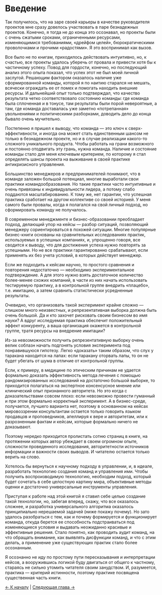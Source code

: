 # Введение

Так получилось, что на заре своей карьеры в качестве руководителя проектов мне сразу довелось участвовать в паре безнадежных проектов. Конечно, я тогда не до конца это осознавал, но проекты были с очень сжатыми сроками, ограниченными ресурсами, изменяющимися требованиями, «дрейфом целей», бюрократическими проволочками и прочими «радостями». Я это воспринимал как вызов.

Все было не по книгам, приходилось действовать интуитивно, но, к счастью, все проекты удалось уберечь от провала и привести хотя бы к частичному успеху. Повод для гордости, конечно, но последующий анализ этого опыта показал, что успех этот не был моей личной заслугой. Решающим фактором оказалось наличие уже сформированной команды, которой я по наитию старался не мешать, всячески ограждать ее от помех и помогать находить внешние ресурсы. И дальнейший опыт только подтверждал, что качество результата четко соответствовало состоянию команды: где команда была сплоченная и в тонусе, там результаты были порой невероятные, а там, где команда доставалась уже заметно «потрепанная» увольнениями и политическими разборками, доводить дело до конца бывало очень мучительно.

Постепенно я пришел к выводу, что команда — это ключ к сверх-эффективности, и иногда она может стать единственным шансом не только в безнадежном проекте, но и в случае реализации какого-то сложного уникального продукта. Чтобы работать на грани возможного и постоянно отодвигать эту грань, нужна команда. Наличие и состояние команды стало для меня ключевым критерием, по которому я стал определять шансы проекта на выживание в своей практике антикризисного управления. 

Большинство менеджеров и предпринимателей понимают, что в команде заложен большой потенциал, многие выработали свои практики командообразования. Но такие практики часто интуитивные и очень привязаны к индивидуальности лидера, а потому слабо поддаются масштабированию. К тому же, нет гарантии, что успешная практика сработает на другом коллективе со своей историей. У меня самого были провалы, когда я полагался на свой личный подход, но сформировать команду не получалось.

В современном менеджменте и бизнес-образовании преобладает подход, делающий упор на кейсы — разбор ситуаций, позволяющий менеджеру сориентироваться в похожей ситуации. Многие популярные бизнес-книги основаны на сравнительных исследованиях практик, используемых в успешных компаниях, и, упрощенно говоря, все сводится к выводу, что для достижения успеха нужно повторять за успешными. Но не все практики гарантированно срабатывают, если применять их без учета условий, в которых действует менеджер.

Если же подходить к кейсам научно, то простого сравнения и повторения недостаточно — необходимо экспериментальное подтверждение. А для этого нужно взять достаточное количество более-менее схожих компаний, в части из них начать использовать тестируемую практику, а в контрольной группе внедрить «плацебо», т.е. имитацию, а затем сравнить статистически усредненные результаты.

Очевидно, что организовать такой эксперимент крайне сложно — слишком много неизвестных, и репрезентативная выборка должна быть очень большой. Да и кто захочет рисковать своим бизнесом во имя науки? А вдруг исследуемая практика обеспечит положительный эффект конкуренту, а ваша организация окажется в контрольной группе, тратя ресурсы на внедрение имитации?

Из-за невозможности получить репрезентативную выборку очень велик соблазн начать подгонять условия эксперимента под понравившуюся гипотезу. Легко «доказать» таким образом, что слух у таракана находится на лапах: если таракану оторвать лапы, то он не будет убегать от шума в отличие от контрольной группы.

Если, к примеру, в медицине по этическим причинам не удается формально доказать эффективность метода лечения с помощью рандомизированных исследований на достаточно большой выборке, то приходится полагаться на экспертное консенсусное мнение или клинический опыт признанного авторитета. Но это когда с доказательствами совсем плохо: если невозможно провести гуманный и при этом формально корректный эксперимент. А в бизнес-среде, получается, лучшего варианта нет, поэтому в основанном на кейсах мировоззрении консультантам остается только говорить языком продавцов и проповедников, апеллируя к вере и авторитетам, или к разрозненным фактам и кейсам, которые формально ничего не доказывают.

Поэтому нередко приходится пролистать сотню страниц в книге, на протяжении которых автор убеждает в своем огромном опыте, сложности проведенного исследования, авторитетности источников информации и важности своих выводов. И читателю остается только верить на слово.

Хотелось бы вернуться к научному подходу в управлении, и, в идеале, разработать технологию создания команд и управления ими. Чтобы получить воспроизводимую технологию, необходим подход, который будет сочетать в себе целостную картину мира, объективные методы оценки и достаточно универсальные инструменты управления.

Приступая к работе над этой книгой я ставил себе целью создание такой технологии, но, забегая вперед, скажу, что все оказалось сложнее, и разработка универсального алгоритма оказалось принципиально нерешаемой задачей (ниже покажу почему). Но зато удалось разобраться с тем, как и почему формируется и функционирует команда, откуда берется ее способность подстраиваться под изменяющиеся условия и выдавать неожиданно красивые и эффективные решения. Стало понятно, как проводить аудит команд, на что обращать внимание, как выявлять дисфункции команд, и что с этим делать, а применение уже существующих практик стало более осознанным.

Я осознанно не иду по простому пути пересказывания и интерпретации кейсов, а вооружившись логикой буду двигаться от общего к частному, стараясь не сильно утомить читателя своим занудством. И, разумеется, практика — критерий истинности, поэтому практике посвящена существенная часть книги.

[← К началу](README.md) | [Следующая глава →](01.chapter1.md)